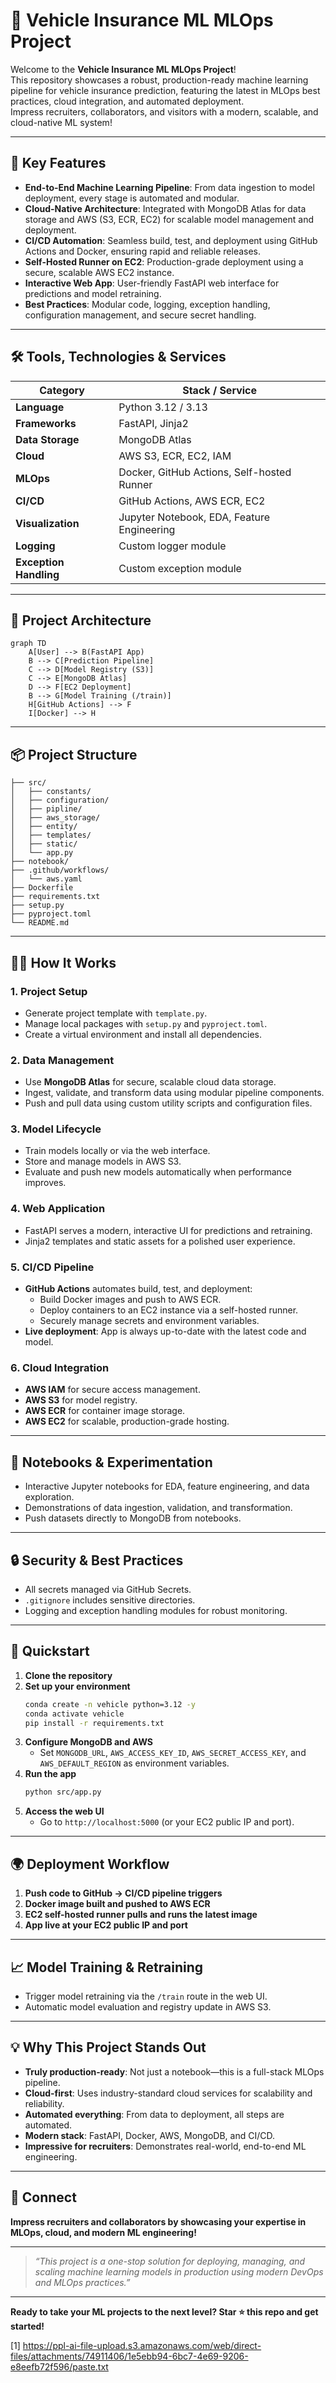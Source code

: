 # 🚗 Vehicle Insurance ML MLOps Project

Welcome to the **Vehicle Insurance ML MLOps Project**!  
This repository showcases a robust, production-ready machine learning pipeline for vehicle insurance prediction, featuring the latest in MLOps best practices, cloud integration, and automated deployment.  
Impress recruiters, collaborators, and visitors with a modern, scalable, and cloud-native ML system!

---

## 🌟 Key Features

- **End-to-End Machine Learning Pipeline**: From data ingestion to model deployment, every stage is automated and modular.
- **Cloud-Native Architecture**: Integrated with MongoDB Atlas for data storage and AWS (S3, ECR, EC2) for scalable model management and deployment.
- **CI/CD Automation**: Seamless build, test, and deployment using GitHub Actions and Docker, ensuring rapid and reliable releases.
- **Self-Hosted Runner on EC2**: Production-grade deployment using a secure, scalable AWS EC2 instance.
- **Interactive Web App**: User-friendly FastAPI web interface for predictions and model retraining.
- **Best Practices**: Modular code, logging, exception handling, configuration management, and secure secret handling.

---

## 🛠️ Tools, Technologies & Services

| Category            | Stack / Service                                 |
|---------------------|-------------------------------------------------|
| **Language**        | Python 3.12 / 3.13                              |
| **Frameworks**      | FastAPI, Jinja2                                 |
| **Data Storage**    | MongoDB Atlas                                   |
| **Cloud**           | AWS S3, ECR, EC2, IAM                           |
| **MLOps**           | Docker, GitHub Actions, Self-hosted Runner      |
| **CI/CD**           | GitHub Actions, AWS ECR, EC2                    |
| **Visualization**   | Jupyter Notebook, EDA, Feature Engineering      |
| **Logging**         | Custom logger module                            |
| **Exception Handling** | Custom exception module                      |

---

## 🚀 Project Architecture

```mermaid
graph TD
    A[User] --> B(FastAPI App)
    B --> C[Prediction Pipeline]
    C --> D[Model Registry (S3)]
    C --> E[MongoDB Atlas]
    D --> F[EC2 Deployment]
    B --> G[Model Training (/train)]
    H[GitHub Actions] --> F
    I[Docker] --> H
```

---

## 📦 Project Structure

```
├── src/
│   ├── constants/
│   ├── configuration/
│   ├── pipline/
│   ├── aws_storage/
│   ├── entity/
│   ├── templates/
│   ├── static/
│   └── app.py
├── notebook/
├── .github/workflows/
│   └── aws.yaml
├── Dockerfile
├── requirements.txt
├── setup.py
├── pyproject.toml
└── README.md
```

---

## 🧑‍💻 How It Works

### 1. **Project Setup**
- Generate project template with `template.py`.
- Manage local packages with `setup.py` and `pyproject.toml`.
- Create a virtual environment and install all dependencies.

### 2. **Data Management**
- Use **MongoDB Atlas** for secure, scalable cloud data storage.
- Ingest, validate, and transform data using modular pipeline components.
- Push and pull data using custom utility scripts and configuration files.

### 3. **Model Lifecycle**
- Train models locally or via the web interface.
- Store and manage models in AWS S3.
- Evaluate and push new models automatically when performance improves.

### 4. **Web Application**
- FastAPI serves a modern, interactive UI for predictions and retraining.
- Jinja2 templates and static assets for a polished user experience.

### 5. **CI/CD Pipeline**
- **GitHub Actions** automates build, test, and deployment:
  - Build Docker images and push to AWS ECR.
  - Deploy containers to an EC2 instance via a self-hosted runner.
  - Securely manage secrets and environment variables.
- **Live deployment**: App is always up-to-date with the latest code and model.

### 6. **Cloud Integration**
- **AWS IAM** for secure access management.
- **AWS S3** for model registry.
- **AWS ECR** for container image storage.
- **AWS EC2** for scalable, production-grade hosting.

---

## 📝 Notebooks & Experimentation

- Interactive Jupyter notebooks for EDA, feature engineering, and data exploration.
- Demonstrations of data ingestion, validation, and transformation.
- Push datasets directly to MongoDB from notebooks.

---

## 🔒 Security & Best Practices

- All secrets managed via GitHub Secrets.
- `.gitignore` includes sensitive directories.
- Logging and exception handling modules for robust monitoring.

---

## 🏁 Quickstart

1. **Clone the repository**
2. **Set up your environment**
   ```bash
   conda create -n vehicle python=3.12 -y
   conda activate vehicle
   pip install -r requirements.txt
   ```
3. **Configure MongoDB and AWS**
   - Set `MONGODB_URL`, `AWS_ACCESS_KEY_ID`, `AWS_SECRET_ACCESS_KEY`, and `AWS_DEFAULT_REGION` as environment variables.
4. **Run the app**
   ```bash
   python src/app.py
   ```
5. **Access the web UI**
   - Go to `http://localhost:5000` (or your EC2 public IP and port).

---

## 🌍 Deployment Workflow

1. **Push code to GitHub → CI/CD pipeline triggers**
2. **Docker image built and pushed to AWS ECR**
3. **EC2 self-hosted runner pulls and runs the latest image**
4. **App live at your EC2 public IP and port**

---

## 📈 Model Training & Retraining

- Trigger model retraining via the `/train` route in the web UI.
- Automatic model evaluation and registry update in AWS S3.

---

## 💡 Why This Project Stands Out

- **Truly production-ready**: Not just a notebook—this is a full-stack MLOps pipeline.
- **Cloud-first**: Uses industry-standard cloud services for scalability and reliability.
- **Automated everything**: From data to deployment, all steps are automated.
- **Modern stack**: FastAPI, Docker, AWS, MongoDB, and CI/CD.
- **Impressive for recruiters**: Demonstrates real-world, end-to-end ML engineering.

---

## 🤝 Connect

**Impress recruiters and collaborators by showcasing your expertise in MLOps, cloud, and modern ML engineering!**

---

> _“This project is a one-stop solution for deploying, managing, and scaling machine learning models in production using modern DevOps and MLOps practices.”_

---

**Ready to take your ML projects to the next level? Star ⭐ this repo and get started!**

[1] https://ppl-ai-file-upload.s3.amazonaws.com/web/direct-files/attachments/74911406/1e5ebb94-6bc7-4e69-9206-e8eefb72f596/paste.txt